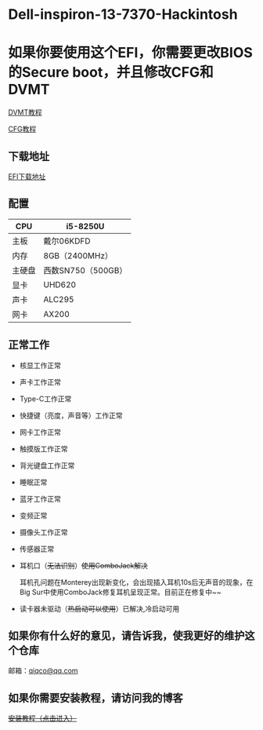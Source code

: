 # Dell-inspiron-13-7370-Hackintosh

# 如果你要使用这个EFI，你需要更改BIOS的Secure boot，并且修改CFG和DVMT

<a href="https://www.asly.top/archives/21/"> DVMT教程<a/>

<a href="https://www.asly.top/archives/20/"> CFG教程<a/>
  
## 下载地址
<a href="https://github.com/qiqco/Dell-inspiron-13-7370-Hackintosh/releases">EFI下载地址<a/>

## 配置
CPU | i5-8250U
------------ | -------------
主板 | 戴尔06KDFD
内存 | 8GB（2400MHz）
主硬盘 | 西数SN750（500GB）
显卡 | UHD620
声卡 | ALC295
网卡 | AX200

## 正常工作
* 核显工作正常

* 声卡工作正常

* Type-C工作正常

* 快捷键（亮度，声音等）工作正常

* 网卡工作正常

* 触摸版工作正常

* 背光键盘工作正常

* 睡眠正常

* 蓝牙工作正常

* 变频正常

* 摄像头工作正常

* 传感器正常

* 耳机口（~~无法识别~~）~~使用ComboJack解决~~ 
  
   耳机孔问题在Monterey出现新变化，会出现插入耳机10s后无声音的现象，在Big Sur中使用ComboJack修复耳机呈现正常。目前正在修复中~~

* 读卡器未驱动（~~热启动可以使用~~）已解决,冷启动可用

## 如果你有什么好的意见，请告诉我，使我更好的维护这个仓库
邮箱：qiqco@qq.com

## 如果你需要安装教程，请访问我的博客

~~<a href="https://www.asly.top/"> 安装教程（点击进入） <a/>~~
